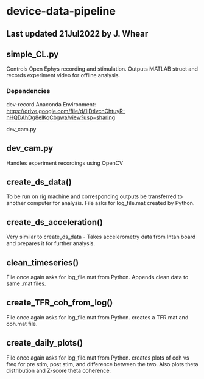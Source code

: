 # device-data-pipeline
## Last updated 21Jul2022 by J. Whear

## simple_CL.py
Controls Open Ephys recording and stimulation. Outputs MATLAB struct and records experiment video for offline analysis.

### Dependencies
dev-record Anaconda Environment: https://drive.google.com/file/d/1jDtlvcnChtuyR-nHQDAhDg8elKqCbgwa/view?usp=sharing

dev_cam.py

## dev_cam.py
Handles experiment recordings using OpenCV

## create_ds_data()
To be run on rig machine and corresponding outputs be transferred to another computer for analysis. File asks for log_file.mat created by Python. 

## create_ds_acceleration()
Very similar to create_ds_data - Takes accelerometry data from Intan board and prepares it for further analysis.

## clean_timeseries()
File once again asks for log_file.mat from Python. Appends clean data to same .mat files.

## create_TFR_coh_from_log()
File once again asks for log_file.mat from Python. creates a TFR.mat and coh.mat file.

## create_daily_plots()
File once again asks for log_file.mat from Python. creates plots of coh vs freq for pre stim, post stim, and difference between the two. Also plots theta distribution and Z-score theta coherence.
